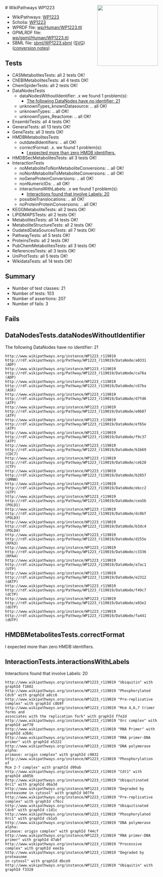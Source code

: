 <img style="float: right; width: 200px" src="../logo.png" />
# WikiPathways WP1223

* WikiPathways: [WP1223](https://identifiers.org/wikipathways:WP1223)
* Scholia: [WP1223](https://scholia.toolforge.org/wikipathways/WP1223)
* WPRDF file: [wp/Human/WP1223.ttl](../wp/Human/WP1223.ttl)
* GPMLRDF file: [wp/gpml/Human/WP1223.ttl](../wp/gpml/Human/WP1223.ttl)
* SBML file: [sbml/WP1223.sbml](../sbml/WP1223.sbml) ([SVG](../sbml/WP1223.svg)) ([conversion notes](../sbml/WP1223.txt))

## Tests
* CASMetabolitesTests: all 2 tests OK!
* ChEBIMetabolitesTests: all 4 tests OK!
* ChemSpiderTests: all 2 tests OK!
* DataNodesTests
    * dataNodesWithoutIdentifier: .x we found 1 problem(s):
        * [The following DataNodes have no identifier: 21](#8792c4b0)
    * unknownTypes_knownDatasource: .. all OK!
    * unknownTypes: .. all OK!
    * unknownTypes_Reactome: .. all OK!
* EnsemblTests: all 4 tests OK!
* GeneralTests: all 13 tests OK!
* GeneTests: all 3 tests OK!
* HMDBMetabolitesTests
    * outdatedIdentifiers: .. all OK!
    * correctFormat: .x. we found 1 problem(s):
        * [I expected more than zero HMDB identifiers.](#ad154c1e)
* HMDBSecMetabolitesTests: all 3 tests OK!
* InteractionTests
    * noMetaboliteToNonMetaboliteConversions: .. all OK!
    * noNonMetaboliteToMetaboliteConversions: .. all OK!
    * noGeneProteinConversions: .. all OK!
    * nonNumericIDs: .. all OK!
    * interactionsWithLabels: .x we found 1 problem(s):
        * [Interactions found that involve Labels: 20](#fe97a8d7)
    * possibleTranslocations: .. all OK!
    * noProteinProteinConversions: .. all OK!
* KEGGMetaboliteTests: all 2 tests OK!
* LIPIDMAPSTests: all 2 tests OK!
* MetabolitesTests: all 14 tests OK!
* MetaboliteStructureTests: all 2 tests OK!
* OudatedDataSourcesTests: all 7 tests OK!
* PathwayTests: all 5 tests OK!
* ProteinsTests: all 2 tests OK!
* PubChemMetabolitesTests: all 3 tests OK!
* ReferencesTests: all 3 tests OK!
* UniProtTests: all 5 tests OK!
* WikidataTests: all 14 tests OK!


## Summary

* Number of test classes: 21
* Number of tests: 103
* Number of assertions: 207
* Number of fails: 3

## Fails

<a name="8792c4b0" />

## DataNodesTests.dataNodesWithoutIdentifier

The following DataNodes have no identifier: 21
```
http://www.wikipathways.org/instance/WP1223_r119019 http://rdf.wikipathways.org/Pathway/WP1223_r119019/DataNode/a0331 (ADP)
http://www.wikipathways.org/instance/WP1223_r119019 http://rdf.wikipathways.org/Pathway/WP1223_r119019/DataNode/ca76a (ADP)
http://www.wikipathways.org/instance/WP1223_r119019 http://rdf.wikipathways.org/Pathway/WP1223_r119019/DataNode/c67ba (ASK)
http://www.wikipathways.org/instance/WP1223_r119019 http://rdf.wikipathways.org/Pathway/WP1223_r119019/DataNode/d7fd6 (ATP)
http://www.wikipathways.org/instance/WP1223_r119019 http://rdf.wikipathways.org/Pathway/WP1223_r119019/DataNode/e0687 (ATP)
http://www.wikipathways.org/instance/WP1223_r119019 http://rdf.wikipathways.org/Pathway/WP1223_r119019/DataNode/ef65e (ATP)
http://www.wikipathways.org/instance/WP1223_r119019 http://rdf.wikipathways.org/Pathway/WP1223_r119019/DataNode/f9c37 (ATP)
http://www.wikipathways.org/instance/WP1223_r119019 http://rdf.wikipathways.org/Pathway/WP1223_r119019/DataNode/b1b69 (CDC7)
http://www.wikipathways.org/instance/WP1223_r119019 http://rdf.wikipathways.org/Pathway/WP1223_r119019/DataNode/ceb28 (CTP)
http://www.wikipathways.org/instance/WP1223_r119019 http://rdf.wikipathways.org/Pathway/WP1223_r119019/DataNode/b2857 (GMNN)
http://www.wikipathways.org/instance/WP1223_r119019 http://rdf.wikipathways.org/Pathway/WP1223_r119019/DataNode/ebcc2 (GTP)
http://www.wikipathways.org/instance/WP1223_r119019 http://rdf.wikipathways.org/Pathway/WP1223_r119019/DataNode/cea5b (POLD1)
http://www.wikipathways.org/instance/WP1223_r119019 http://rdf.wikipathways.org/Pathway/WP1223_r119019/DataNode/dc0bf (POLD3)
http://www.wikipathways.org/instance/WP1223_r119019 http://rdf.wikipathways.org/Pathway/WP1223_r119019/DataNode/b3dc4 (POLD4)
http://www.wikipathways.org/instance/WP1223_r119019 http://rdf.wikipathways.org/Pathway/WP1223_r119019/DataNode/d255e (RPA3)
http://www.wikipathways.org/instance/WP1223_r119019 http://rdf.wikipathways.org/Pathway/WP1223_r119019/DataNode/c3336 (RPA4)
http://www.wikipathways.org/instance/WP1223_r119019 http://rdf.wikipathways.org/Pathway/WP1223_r119019/DataNode/a7ac1 (UTP)
http://www.wikipathways.org/instance/WP1223_r119019 http://rdf.wikipathways.org/Pathway/WP1223_r119019/DataNode/e2312 (dATP)
http://www.wikipathways.org/instance/WP1223_r119019 http://rdf.wikipathways.org/Pathway/WP1223_r119019/DataNode/f49c7 (dCTP)
http://www.wikipathways.org/instance/WP1223_r119019 http://rdf.wikipathways.org/Pathway/WP1223_r119019/DataNode/a93e2 (dGTP)
http://www.wikipathways.org/instance/WP1223_r119019 http://rdf.wikipathways.org/Pathway/WP1223_r119019/DataNode/fa441 (dUTP)
```

<a name="ad154c1e" />

## HMDBMetabolitesTests.correctFormat

I expected more than zero HMDB identifiers.
<a name="fe97a8d7" />

## InteractionTests.interactionsWithLabels

Interactions found that involve Labels: 20
```
http://www.wikipathways.org/instance/WP1223_r119019 "Ubiquitin" with graphId f1602
http://www.wikipathways.org/instance/WP1223_r119019 "Phosphorylated Cdc6" with graphId a8cc6
http://www.wikipathways.org/instance/WP1223_r119019 "Pre-replicative complex" with graphId c8b9f
http://www.wikipathways.org/instance/WP1223_r119019 "Mcm 4,6,7 trimer forms and
associates with the replication fork" with graphId ffe2d
http://www.wikipathways.org/instance/WP1223_r119019 "Orc complex" with graphId aef70
http://www.wikipathways.org/instance/WP1223_r119019 "RNA Primer" with graphId a3b8c
http://www.wikipathways.org/instance/WP1223_r119019 "RNA primer-DNA primer" with graphId e5222
http://www.wikipathways.org/instance/WP1223_r119019 "DNA polymerase alpha:
primase: origin complex" with graphId c9032
http://www.wikipathways.org/instance/WP1223_r119019 "Phosphorylation of
Mcm 2-7 complex" with graphId d99ab
http://www.wikipathways.org/instance/WP1223_r119019 "Cdt1" with graphId ab05b
http://www.wikipathways.org/instance/WP1223_r119019 "Ubiquitinated Orc1" with graphId d6a3d
http://www.wikipathways.org/instance/WP1223_r119019 "Degraded by proteasome in cytosol" with graphId b07fe
http://www.wikipathways.org/instance/WP1223_r119019 "Pre-replicative complex" with graphId cf6cc
http://www.wikipathways.org/instance/WP1223_r119019 "Ubiquitinated Cdc6" with graphId c1d1c
http://www.wikipathways.org/instance/WP1223_r119019 "Phosphorylated Orc1" with graphId cb1a5
http://www.wikipathways.org/instance/WP1223_r119019 "DNA polymerase alpha:
primase: origin complex" with graphId f44cf
http://www.wikipathways.org/instance/WP1223_r119019 "RNA primer-DNA primer" with graphId d7abf
http://www.wikipathways.org/instance/WP1223_r119019 "Processive complex" with graphId eee3a
http://www.wikipathways.org/instance/WP1223_r119019 "Degraded by
proteasome
in cytosol" with graphId dbce9
http://www.wikipathways.org/instance/WP1223_r119019 "Ubiquitin" with graphId f3328
```

